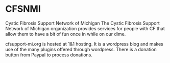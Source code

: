 # CFSNMI
Cystic Fibrosis Support Network of Michigan
The Cystic Fibrosis Support Network of Michigan organization provides
services for people with CF that allow them to have a bit of fun once
in while on our dime.

cfsupport-mi.org is hosted at 1&1 hosting. It is a wordpress blog and 
makes use of the many plugins offered through wordpress. There is a donation button from Paypal to process donations. 

